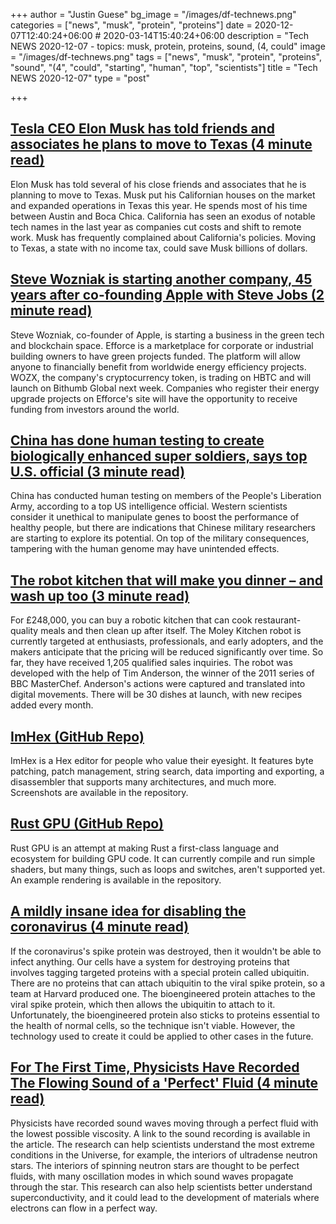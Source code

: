+++
author = "Justin Guese"
bg_image = "/images/df-technews.png"
categories = ["news", "musk", "protein", "proteins"]
date = 2020-12-07T12:40:24+06:00 # 2020-03-14T15:40:24+06:00
description = "Tech NEWS 2020-12-07 - topics: musk, protein, proteins, sound, (4, could"
image = "/images/df-technews.png"
tags = ["news", "musk", "protein", "proteins", "sound", "(4", "could", "starting", "human", "top", "scientists"]
title = "Tech NEWS 2020-12-07"
type = "post"

+++

## [Tesla CEO Elon Musk has told friends and associates he plans to move to Texas (4 minute read)](https://www.cnbc.com/2020/12/02/tesla-ceo-elon-musk-plans-to-move-to-texas-friends-and-associates-say.html/1/010001763ce346d6-fbe130d5-8fd9-43e2-8796-27ab1bb79756-000000/CnShHldfYNZpzEQao-z5qQ3BVsO02XcYc9PUG_GbGxQ=170)

Elon Musk has told several of his close friends and associates that he is planning to move to Texas. Musk put his Californian houses on the market and expanded operations in Texas this year. He spends most of his time between Austin and Boca Chica. California has seen an exodus of notable tech names in the last year as companies cut costs and shift to remote work. Musk has frequently complained about California's policies. Moving to Texas, a state with no income tax, could save Musk billions of dollars.

## [Steve Wozniak is starting another company, 45 years after co-founding Apple with Steve Jobs (2 minute read)](https://www.cnbc.com/2020/12/04/apple-co-founder-steve-wozniak-is-starting-a-second-company-efforce.html/1/010001763ce346d6-fbe130d5-8fd9-43e2-8796-27ab1bb79756-000000/107cKbLZ62bG-X0Pg9hVsCNiqAape0iy0T20y0QiV-I=170)

Steve Wozniak, co-founder of Apple, is starting a business in the green tech and blockchain space. Efforce is a marketplace for corporate or industrial building owners to have green projects funded. The platform will allow anyone to financially benefit from worldwide energy efficiency projects. WOZX, the company's cryptocurrency token, is trading on HBTC and will launch on Bithumb Global next week. Companies who register their energy upgrade projects on Efforce's site will have the opportunity to receive funding from investors around the world.

## [China has done human testing to create biologically enhanced super soldiers, says top U.S. official (3 minute read)](https://www.nbcnews.com/politics/national-security/china-has-done-human-testing-create-biologically-enhanced-super-soldiers-n1249914/1/010001763ce346d6-fbe130d5-8fd9-43e2-8796-27ab1bb79756-000000/o6mXjD9VFtcg4yizExKTcPj9321Q0QlunUDeEWKxcEM=170)

China has conducted human testing on members of the People's Liberation Army, according to a top US intelligence official. Western scientists consider it unethical to manipulate genes to boost the performance of healthy people, but there are indications that Chinese military researchers are starting to explore its potential. On top of the military consequences, tampering with the human genome may have unintended effects.

## [The robot kitchen that will make you dinner – and wash up too (3 minute read)](https://www.theguardian.com/technology/2020/dec/06/the-robot-kitchen-that-will-make-you-dinner-and-wash-up-too/1/010001763ce346d6-fbe130d5-8fd9-43e2-8796-27ab1bb79756-000000/FRn0Tio2NldwF8QsjiTXWvYNL53hU1DkltXqZsUFVHc=170)

For £248,000, you can buy a robotic kitchen that can cook restaurant-quality meals and then clean up after itself. The Moley Kitchen robot is currently targeted at enthusiasts, professionals, and early adopters, and the makers anticipate that the pricing will be reduced significantly over time. So far, they have received 1,205 qualified sales inquiries. The robot was developed with the help of Tim Anderson, the winner of the 2011 series of BBC MasterChef. Anderson's actions were captured and translated into digital movements. There will be 30 dishes at launch, with new recipes added every month.

## [ImHex (GitHub Repo)](https://github.com/WerWolv/ImHex/1/010001763ce346d6-fbe130d5-8fd9-43e2-8796-27ab1bb79756-000000/_c3TmzmETVm_ywlec6UuMulaL5OWsydceYNchfmiTGQ=170)

ImHex is a Hex editor for people who value their eyesight. It features byte patching, patch management, string search, data importing and exporting, a disassembler that supports many architectures, and much more. Screenshots are available in the repository.

## [Rust GPU (GitHub Repo)](https://github.com/EmbarkStudios/rust-gpu/1/010001763ce346d6-fbe130d5-8fd9-43e2-8796-27ab1bb79756-000000/2Vfi9IdJTC9qRXTup3B9uRro0_kJyZ0Omya8rSrdMEQ=170)

Rust GPU is an attempt at making Rust a first-class language and ecosystem for building GPU code. It can currently compile and run simple shaders, but many things, such as loops and switches, aren't supported yet. An example rendering is available in the repository.

## [A mildly insane idea for disabling the coronavirus (4 minute read)](https://arstechnica.com/science/2020/11/a-mildly-insane-idea-for-disabling-the-coronavirus//1/010001763ce346d6-fbe130d5-8fd9-43e2-8796-27ab1bb79756-000000/pPEgIglYUvLISkdY6B1typuz1i8KFbeOrd83QPRCq6Y=170)

If the coronavirus's spike protein was destroyed, then it wouldn't be able to infect anything. Our cells have a system for destroying proteins that involves tagging targeted proteins with a special protein called ubiquitin. There are no proteins that can attach ubiquitin to the viral spike protein, so a team at Harvard produced one. The bioengineered protein attaches to the viral spike protein, which then allows the ubiquitin to attach to it. Unfortunately, the bioengineered protein also sticks to proteins essential to the health of normal cells, so the technique isn't viable. However, the technology used to create it could be applied to other cases in the future.

## [For The First Time, Physicists Have Recorded The Flowing Sound of a 'Perfect' Fluid (4 minute read)](https://www.sciencealert.com/physicists-have-recorded-the-sound-of-a-perfect-fluid-flowing/amp/1/010001763ce346d6-fbe130d5-8fd9-43e2-8796-27ab1bb79756-000000/407l2J2T0XhB9PS075AB42pn015QGpK2a7pLkR7Pn6c=170)

Physicists have recorded sound waves moving through a perfect fluid with the lowest possible viscosity. A link to the sound recording is available in the article. The research can help scientists understand the most extreme conditions in the Universe, for example, the interiors of ultradense neutron stars. The interiors of spinning neutron stars are thought to be perfect fluids, with many oscillation modes in which sound waves propagate through the star. This research can also help scientists better understand superconductivity, and it could lead to the development of materials where electrons can flow in a perfect way.

